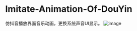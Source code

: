 # Imitate-Animation-Of-DouYin
仿抖音播放界面音乐动画，更换系统声音UI显示。
![image](https://github.com/edward-cheng/Imitate-Animation-Of-DouYin/blob/master/Imitate%20Animation%20Of%20DouYin/screenshot.png)
